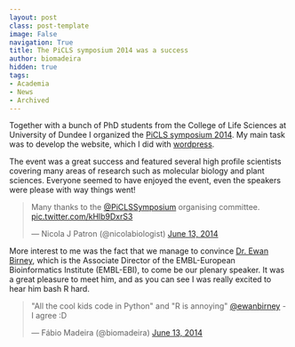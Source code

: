 ```yaml
---
layout: post
class: post-template
image: False
navigation: True
title: The PiCLS symposium 2014 was a success
author: biomadeira
hidden: true
tags:
- Academia
- News
- Archived
---
```


Together with a bunch of PhD students from the College of Life Sciences at University of Dundee I organized
the [PiCLS symposium 2014](http://piclssymposium.org/2014/). My main task was to develop the website, which I 
did with [wordpress](https://wordpress.org/).

The event was a great success and featured several high profile scientists covering many areas of research such 
as molecular biology and plant sciences. Everyone seemed to have enjoyed the event, even the speakers were please 
with way things went!

<blockquote class="twitter-tweet tw-align-center" lang="en"><p lang="en" dir="ltr">Many thanks to the <a href="https://twitter.com/PiCLSSymposium">@PiCLSSymposium</a> organising committee. <a href="http://t.co/kHlb9DxrS3">pic.twitter.com/kHlb9DxrS3</a></p>&mdash; Nicola J Patron (@nicolabiologist) <a href="https://twitter.com/nicolabiologist/status/477551047788204032">June 13, 2014</a></blockquote>
<script async src="//platform.twitter.com/widgets.js" charset="utf-8"></script>

More interest to me was the fact that we manage to convince [Dr. Ewan Birney](https://www.ebi.ac.uk/~birney/), 
which is the  Associate Director of the EMBL-European Bioinformatics Institute (EMBL-EBI), to come be our 
plenary speaker. 
It was a great pleasure to meet him, and as you can see I was really excited to hear him bash R hard.

<blockquote class="twitter-tweet tw-align-center" lang="en"><p lang="en" dir="ltr">&quot;All the cool kids code in Python&quot; and &quot;R is annoying&quot; <a href="https://twitter.com/ewanbirney">@ewanbirney</a> - I agree :D</p>&mdash; Fábio Madeira (@biomadeira) <a href="https://twitter.com/biomadeira/status/477452428615614464">June 13, 2014</a></blockquote>
<script async src="//platform.twitter.com/widgets.js" charset="utf-8"></script>
